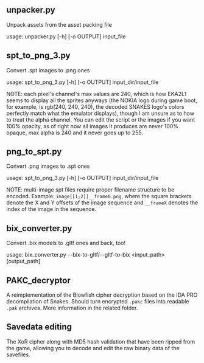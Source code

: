 ## unpacker.py

Unpack assets from the asset packing file   

usage: unpacker.py [-h] [-o OUTPUT] input_file   

## spt_to_png_3.py

Convert .spt images to .png ones   

usage: spt_to_png_3.py [-h] [-o OUTPUT] input_dir/input_file

NOTE: each pixel's channel's max values are 240, which is how EKA2L1 seems to display all the sprites anyways (the NOKIA logo during game boot, for example, is rgb(240, 240, 240), the decoded SNAKES logo's colors perfectly match what the emulator displays), though I am unsure as to how to treat the alpha channel. You can edit the script or the images if you want 100% opacity, as of right now all images it produces are never 100% opaque, max alpha is 240 and it never goes up to 255.

## png_to_spt.py

Convert .png images to .spt ones

usage: spt_to_png_3.py [-h] [-o OUTPUT] input_dir/input_file

NOTE: multi-image spt files require proper filename structure to be encoded. Example: ```image[[1;2]]__frame0.png```, where the square brackets denote the X and Y offsets of the image sequence and ```__frameX``` denotes the index of the image in the sequence.

## bix_converter.py

Convert .bix models to .gltf ones and back, too!

usage: bix_converter.py --bix-to-gltf/--gltf-to-bix <input_path> [output_path]

## PAKC_decryptor

A reimplementation of the Blowfish cipher decryption based on the IDA PRO decompilation of Snakes. Should turn encrypted ```.pakc``` files into readable ```.pak``` archives. More information in the related folder.

## Savedata editing

The XoR cipher along with MD5 hash validation that have been ripped from the game, allowing you to decode and edit the raw binary data of the savefiles.
